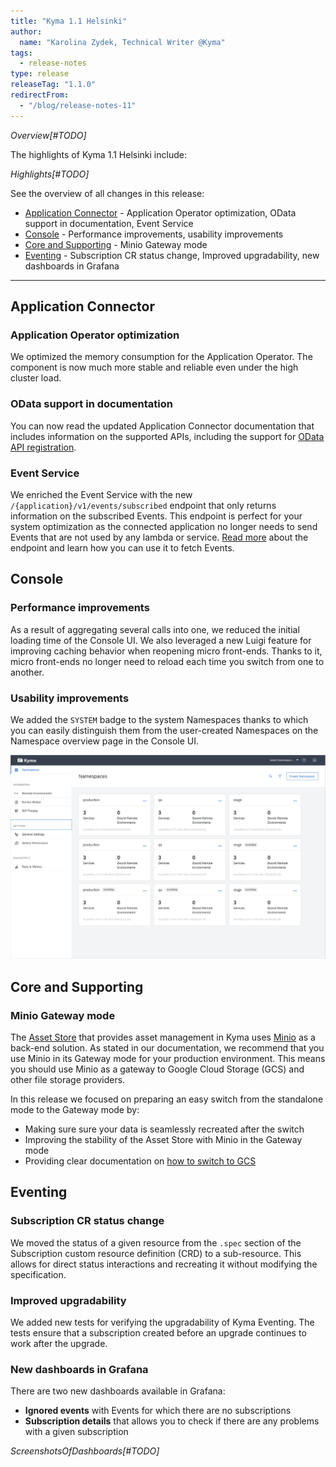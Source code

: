 ```yaml
---
title: "Kyma 1.1 Helsinki"
author:
  name: "Karolina Zydek, Technical Writer @Kyma"
tags:
  - release-notes
type: release
releaseTag: "1.1.0"
redirectFrom:
  - "/blog/release-notes-11"
---
```


_Overview[#TODO]_

<!-- overview -->

The highlights of Kyma 1.1 Helsinki include:

_Highlights[#TODO]_

See the overview of all changes in this release:

- [Application Connector](#application-connector) - Application Operator optimization, OData support in documentation, Event Service
- [Console](#console) - Performance improvements, usability improvements
- [Core and Supporting](#core-and-supporting) - Minio Gateway mode
- [Eventing](#eventing) - Subscription CR status change, Improved upgradability, new dashboards in Grafana

---

## Application Connector

### Application Operator optimization

We optimized the memory consumption for the Application Operator. The component is now much more stable and reliable even under the high cluster load.

### OData support in documentation

You can now read the updated Application Connector documentation that includes information on the supported APIs, including the support for [OData API registration](/docs/1.1/components/application-connector/#overview-overview-supported-apis).

### Event Service

We enriched the Event Service with the new `/{application}/v1/events/subscribed` endpoint that only returns information on the subscribed Events. This endpoint is perfect for your system optimization as the connected application no longer needs to send Events that are not used by any lambda or service. [Read more](/docs/1.1/components/application-connector/#api-event-service) about the endpoint and learn how you can use it to fetch Events.

## Console

### Performance improvements  

As a result of aggregating several calls into one, we reduced the initial loading time of the Console UI. We also leveraged a new Luigi feature for improving caching behavior when reopening micro front-ends. Thanks to it, micro front-ends no longer need to reload each time you switch from one to another.

### Usability improvements

We added the `SYSTEM` badge to the system Namespaces thanks to which you can easily distinguish them from the user-created Namespaces on the Namespace overview page in the Console UI.

![Namespace overview](./namespaces-overview.png)

## Core and Supporting

### Minio Gateway mode

The [Asset Store](/docs/1.1/components/asset-store) that provides asset management in Kyma uses [Minio](https://min.io/) as a back-end solution. As stated in our documentation, we recommend that you use Minio in its Gateway mode for your production environment. This means you should use Minio as a gateway to Google Cloud Storage (GCS) and other file storage providers.

In this release we focused on preparing an easy switch from the standalone mode to the Gateway mode by:
- Making sure sure your data is seamlessly recreated after the switch
- Improving the stability of the Asset Store with Minio in the Gateway mode
- Providing clear documentation on [how to switch to GCS](/docs/1.1/components/asset-store/#tutorials-set-minio-to-the-google-cloud-storage-gateway-mode)

## Eventing

### Subscription CR status change

We moved the status of a given resource from the `.spec` section of the Subscription custom resource definition (CRD) to a sub-resource. This allows for direct status interactions and recreating it without modifying the specification.

### Improved upgradability

We added new tests for verifying the upgradability of Kyma Eventing. The tests ensure that a subscription created before an upgrade continues to work after the upgrade.

### New dashboards in Grafana

There are two new dashboards available in Grafana:
- **Ignored events** with Events for which there are no subscriptions
- **Subscription details** that allows you to check if there are any problems with a given subscription

_ScreenshotsOfDashboards[#TODO]_
